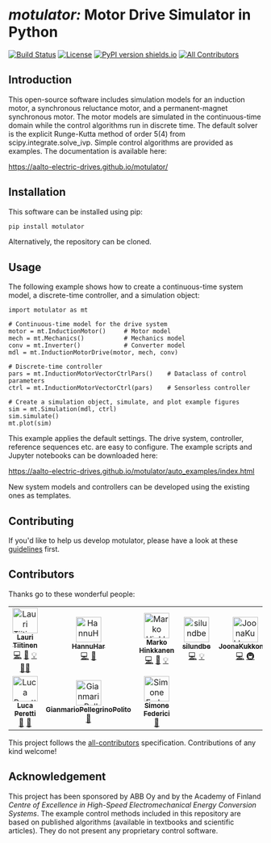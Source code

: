 # *motulator:* Motor Drive Simulator in Python
[![Build Status](https://github.com/Aalto-Electric-Drives/motulator/actions/workflows/update_gh-pages.yml/badge.svg)](https://github.com/Aalto-Electric-Drives/motulator/actions/workflows/update_gh-pages.yml)
[![License](https://img.shields.io/github/license/mashape/apistatus)](https://github.com/Aalto-Electric-Drives/motulator/blob/main/LICENSE)
[![PyPI version shields.io](https://img.shields.io/pypi/v/motulator.svg)](https://pypi.org/project/motulator/)
[![All Contributors](https://img.shields.io/badge/all_contributors-6-orange.svg?style=flat-square)](#contributors-)

Introduction
------------
This open-source software includes simulation models for an induction motor, a synchronous reluctance motor, and a permanent-magnet synchronous motor. The motor models are simulated in the continuous-time domain while the control algorithms run in discrete time. The default solver is the explicit Runge-Kutta method of order 5(4) from scipy.integrate.solve_ivp. Simple control algorithms are provided as examples. The documentation is available here:

https://aalto-electric-drives.github.io/motulator/

Installation
------------
This software can be installed using pip: 

```bash
pip install motulator
```
Alternatively, the repository can be cloned.

Usage
-----
The following example shows how to create a continuous-time system model, a discrete-time controller, and a simulation object:
```python3
import motulator as mt

# Continuous-time model for the drive system
motor = mt.InductionMotor()     # Motor model
mech = mt.Mechanics()           # Mechanics model
conv = mt.Inverter() 	        # Converter model
mdl = mt.InductionMotorDrive(motor, mech, conv)

# Discrete-time controller 
pars = mt.InductionMotorVectorCtrlPars() 	# Dataclass of control parameters
ctrl = mt.InductionMotorVectorCtrl(pars) 	# Sensorless controller

# Create a simulation object, simulate, and plot example figures
sim = mt.Simulation(mdl, ctrl)
sim.simulate()
mt.plot(sim)
```
This example applies the default settings. The drive system, controller, reference sequences etc. are easy to configure. The example scripts and Jupyter notebooks can be downloaded here:

https://aalto-electric-drives.github.io/motulator/auto_examples/index.html

New system models and controllers can be developed using the existing ones as templates.

Contributing
------------
If you'd like to help us develop motulator, please have a look at these [guidelines](https://github.com/Aalto-Electric-Drives/motulator/blob/main/CONTRIBUTING.md) first.

Contributors
------------
Thanks go to these wonderful people:

<!-- ALL-CONTRIBUTORS-LIST:START - Do not remove or modify this section -->
<!-- prettier-ignore-start -->
<!-- markdownlint-disable -->
<table>
  <tbody>
    <tr>
      <td align="center"><a href="https://github.com/lauritapio"><img src="https://avatars.githubusercontent.com/u/85596019?v=4?s=50" width="50px;" alt="Lauri Tiitinen"/><br /><sub><b>Lauri Tiitinen</b></sub></a><br /><a href="https://github.com/Aalto-Electric-Drives/motulator/commits?author=lauritapio" title="Code">💻</a> <a href="#ideas-lauritapio" title="Ideas, Planning, & Feedback">🤔</a> <a href="#example-lauritapio" title="Examples">💡</a> <a href="#mentoring-lauritapio" title="Mentoring">🧑‍🏫</a></td>
      <td align="center"><a href="https://github.com/HannuHar"><img src="https://avatars.githubusercontent.com/u/96597650?v=4?s=50" width="50px;" alt="HannuHar"/><br /><sub><b>HannuHar</b></sub></a><br /><a href="https://github.com/Aalto-Electric-Drives/motulator/commits?author=HannuHar" title="Code">💻</a> <a href="https://github.com/Aalto-Electric-Drives/motulator/issues?q=author%3AHannuHar" title="Bug reports">🐛</a></td>
      <td align="center"><a href="https://research.aalto.fi/en/persons/marko-hinkkanen"><img src="https://avatars.githubusercontent.com/u/76600872?v=4?s=50" width="50px;" alt="Marko Hinkkanen"/><br /><sub><b>Marko Hinkkanen</b></sub></a><br /><a href="https://github.com/Aalto-Electric-Drives/motulator/commits?author=mhinkkan" title="Code">💻</a> <a href="#ideas-mhinkkan" title="Ideas, Planning, & Feedback">🤔</a> <a href="#example-mhinkkan" title="Examples">💡</a></td>
      <td align="center"><a href="https://github.com/silundbe"><img src="https://avatars.githubusercontent.com/u/81169347?v=4?s=50" width="50px;" alt="silundbe"/><br /><sub><b>silundbe</b></sub></a><br /><a href="https://github.com/Aalto-Electric-Drives/motulator/commits?author=silundbe" title="Code">💻</a> <a href="#example-silundbe" title="Examples">💡</a></td>
      <td align="center"><a href="https://github.com/JoonaKukkonen"><img src="https://avatars.githubusercontent.com/u/85099403?v=4?s=50" width="50px;" alt="JoonaKukkonen"/><br /><sub><b>JoonaKukkonen</b></sub></a><br /><a href="https://github.com/Aalto-Electric-Drives/motulator/commits?author=JoonaKukkonen" title="Code">💻</a> <a href="#infra-JoonaKukkonen" title="Infrastructure (Hosting, Build-Tools, etc)">🚇</a></td>
      <td align="center"><a href="https://github.com/jarno-k"><img src="https://avatars.githubusercontent.com/u/84438313?v=4?s=50" width="50px;" alt="jarno-k"/><br /><sub><b>jarno-k</b></sub></a><br /><a href="#ideas-jarno-k" title="Ideas, Planning, & Feedback">🤔</a></td>
      <td align="center"><a href="https://github.com/angelicaiaderosa"><img src="https://avatars.githubusercontent.com/u/112799415?v=4?s=50" width="50px;" alt="angelicaiaderosa"/><br /><sub><b>angelicaiaderosa</b></sub></a><br /><a href="https://github.com/Aalto-Electric-Drives/motulator/commits?author=angelicaiaderosa" title="Code">💻</a> <a href="#example-angelicaiaderosa" title="Examples">💡</a></td>
    </tr>
    <tr>
      <td align="center"><a href="https://www.kth.se/profile/lucap"><img src="https://avatars.githubusercontent.com/u/64190518?v=4?s=50" width="50px;" alt="Luca Peretti"/><br /><sub><b>Luca Peretti</b></sub></a><br /><a href="#ideas-lucaperetti" title="Ideas, Planning, & Feedback">🤔</a> <a href="#promotion-lucaperetti" title="Promotion">📣</a></td>
      <td align="center"><a href="https://github.com/GianmarioPellegrinoPolito"><img src="https://avatars.githubusercontent.com/u/70333484?v=4?s=50" width="50px;" alt="GianmarioPellegrinoPolito"/><br /><sub><b>GianmarioPellegrinoPolito</b></sub></a><br /><a href="#data-GianmarioPellegrinoPolito" title="Data">🔣</a></td>
      <td align="center"><a href="http://libera.scuola.steineriana.janua.it/"><img src="https://avatars.githubusercontent.com/u/29262?v=4?s=50" width="50px;" alt="Simone Federici"/><br /><sub><b>Simone Federici</b></sub></a><br /><a href="#data-Simone" title="Data">🔣</a></td>
    </tr>
  </tbody>
</table>

<!-- markdownlint-restore -->
<!-- prettier-ignore-end -->

<!-- ALL-CONTRIBUTORS-LIST:END -->

This project follows the [all-contributors](https://github.com/all-contributors/all-contributors) specification. Contributions of any kind welcome!

Acknowledgement
---------------
This project has been sponsored by ABB Oy and by the Academy of Finland *Centre of Excellence in High-Speed Electromechanical Energy Conversion Systems*. The example control methods included in this repository are based on published algorithms (available in textbooks and scientific articles). They do not present any proprietary control software.
